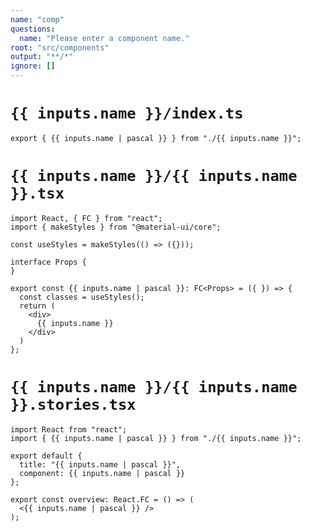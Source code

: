 ```yaml
---
name: "comp"
questions:
  name: "Please enter a component name."
root: "src/components"
output: "**/*"
ignore: []
---
```


# `{{ inputs.name }}/index.ts`

```tsx
export { {{ inputs.name | pascal }} } from "./{{ inputs.name }}";
```

# `{{ inputs.name }}/{{ inputs.name }}.tsx`

```tsx
import React, { FC } from "react";
import { makeStyles } from "@material-ui/core";

const useStyles = makeStyles(() => ({}));

interface Props {
}

export const {{ inputs.name | pascal }}: FC<Props> = ({ }) => {
  const classes = useStyles();
  return (
    <div>
      {{ inputs.name }}
    </div>
  )
};
```

# `{{ inputs.name }}/{{ inputs.name }}.stories.tsx`

```tsx
import React from "react";
import { {{ inputs.name | pascal }} } from "./{{ inputs.name }}";

export default {
  title: "{{ inputs.name | pascal }}",
  component: {{ inputs.name | pascal }}
};

export const overview: React.FC = () => (
  <{{ inputs.name | pascal }} />
);
```
